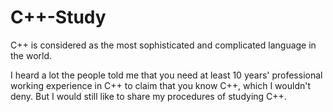 # C++-Study

C++ is considered as the most sophisticated and complicated language in the world.

I heard a lot the people told me that you need at least 10 years' professional working experience in C++
to claim that you know C++, which I wouldn't deny. But I would still like to share my procedures of studying C++. 
